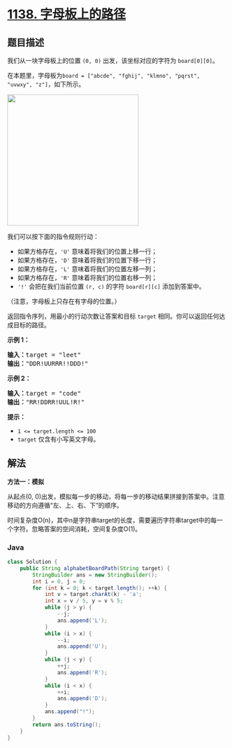 # [1138. 字母板上的路径](https://leetcode.cn/problems/alphabet-board-path)

## 题目描述

<p>我们从一块字母板上的位置&nbsp;<code>(0, 0)</code>&nbsp;出发，该坐标对应的字符为&nbsp;<code>board[0][0]</code>。</p>

<p>在本题里，字母板为<code>board = ["abcde", "fghij", "klmno", "pqrst", "uvwxy", "z"]</code>，如下所示。</p>

<p><img alt="" src="https://gcore.jsdelivr.net/gh/doocs/leetcode@main/solution/1100-1199/1138.Alphabet%20Board%20Path/images/azboard.png" style="width: 300px;" /></p>

<p>我们可以按下面的指令规则行动：</p>

<ul>
	<li>如果方格存在，<code>'U'</code>&nbsp;意味着将我们的位置上移一行；</li>
	<li>如果方格存在，<code>'D'</code>&nbsp;意味着将我们的位置下移一行；</li>
	<li>如果方格存在，<code>'L'</code>&nbsp;意味着将我们的位置左移一列；</li>
	<li>如果方格存在，<code>'R'</code>&nbsp;意味着将我们的位置右移一列；</li>
	<li><code>'!'</code>&nbsp;会把在我们当前位置 <code>(r, c)</code> 的字符&nbsp;<code>board[r][c]</code>&nbsp;添加到答案中。</li>
</ul>

<p>（注意，字母板上只存在有字母的位置。）</p>

<p>返回指令序列，用最小的行动次数让答案和目标&nbsp;<code>target</code>&nbsp;相同。你可以返回任何达成目标的路径。</p>

<p><strong>示例 1：</strong></p>

<pre>
<strong>输入：</strong>target = "leet"
<strong>输出：</strong>"DDR!UURRR!!DDD!"
</pre>

<p><strong>示例 2：</strong></p>

<pre>
<strong>输入：</strong>target = "code"
<strong>输出：</strong>"RR!DDRR!UUL!R!"
</pre>

<p><strong>提示：</strong></p>

<ul>
	<li><code>1 &lt;= target.length &lt;= 100</code></li>
	<li><code>target</code>&nbsp;仅含有小写英文字母。</li>
</ul>

## 解法

**方法一：模拟**

从起点(0, 0)出发，模拟每一步的移动，将每一步的移动结果拼接到答案中。注意移动的方向遵循“左、上、右、下”的顺序。

时间复杂度O(n)，其中n是字符串target的长度，需要遍历字符串target中的每一个字符。忽略答案的空间消耗，空间复杂度O(1)。

### **Java**

```java
class Solution {
    public String alphabetBoardPath(String target) {
        StringBuilder ans = new StringBuilder();
        int i = 0, j = 0;
        for (int k = 0; k < target.length(); ++k) {
            int v = target.charAt(k) - 'a';
            int x = v / 5, y = v % 5;
            while (j > y) {
                --j;
                ans.append('L');
            }
            while (i > x) {
                --i;
                ans.append('U');
            }
            while (j < y) {
                ++j;
                ans.append('R');
            }
            while (i < x) {
                ++i;
                ans.append('D');
            }
            ans.append("!");
        }
        return ans.toString();
    }
}
```

